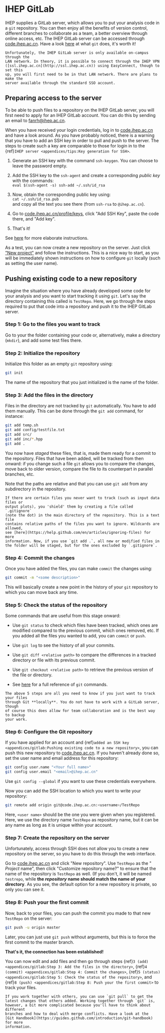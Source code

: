 <!-- cspell:ignore testrepo testfile -->

# IHEP GitLab

IHEP supplies a GitLab server, which allows you to put your analysis code in a `git`
repository. You can then enjoy all the benefits of version control, different branches
to collaborate as a team, a better overview through online access, etc. The IHEP GitLab
server can be accessed through [code.ihep.ac.cn](http://code.ihep.ac.cn). Have a look
[here](https://guides.github.com/introduction/git-handbook) at what `git` does, it's
worth it!

```{note}
Unfortunately, the IHEP GitLab server is only available on-campus through the
LAN network. In theory, it is possible to connect through the IHEP VPN
([ssl.ihep.ac.cn](http://ssl.ihep.ac.cn)) using EasyConnect, though to set this
up, you will first need to be in that LAN network. There are plans to make the
server available through the standard SSO account.
```

## Preparing access to the server

To be able to push files to a repository on the IHEP GitLab server, you will first need
to apply for an IHEP GitLab account. You can do this by sending an email to
[fanrh@ihep.ac.cn](mailto:fanrh@ihep.ac.cn).

When you have received your login credentials, log in to
[code.ihep.ac.cn](http://code.ihep.ac.cn/profile/keys/132) and have a look around. As
you have probably noticed, there is a warning that you have to add an SSH key in order
to pull and push to the server. The steps to create such a key are comparable to those
for login in to the {ref}`IHEP server <appendices/tips:Key generation for SSH>`.

1. Generate an SSH key with the command `ssh-keygen`. You can choose to leave the
   password empty.

2. Add the SSH key to the `ssh-agent` and create a corresponding _public key_ with the
   commands: <br> `eval $(ssh-agent -s) ssh-add ~/.ssh/id_rsa`

3. Now, obtain the corresponding public key using: <br> `cat ~/.ssh/id_rsa.pub` <br> and
   copy all the text you see there (from `ssh-rsa` to `@ihep.ac.cn`).

4. Go to [code.ihep.ac.cn/profile/keys](http://code.ihep.ac.cn/profile/keys), click "Add
   SSH Key", paste the code there, and "Add key".

5. That's it!

See
[here](https://help.github.com/en/articles/generating-a-new-ssh-key-and-adding-it-to-the-ssh-agent)
for more elaborate instructions.

As a test, you can now create a new repository on the server. Just click
["New project"](http://code.ihep.ac.cn/projects/new) and follow the instructions. This
is a nice way to start, as you will be immediately shown instructions on how to
configure `git` locally (such as setting the user name).

## Pushing existing code to a new repository

Imagine the situation where you have already developed some code for your analysis and
you want to start tracking it using `git`. Let's say the directory containing this
called is `TestRepo`. Here, we go through the steps required to put that code into a
repository and push it to the IHEP GitLab server.

### Step 1: Go to the files you want to track

Go to your the folder containing your code or, alternatively, make a directory
(`mkdir`), and add some test files there.

### Step 2: Initialize the repository

Initialize this folder as an empty `git` repository using:

```bash
git init
```

The name of the repository that you just initialized is the name of the folder.

### Step 3: Add the files in the directory

Files in the directory are not tracked by `git` automatically. You have to add them
manually. This can be done through the `git add` command, for instance:

```bash
git add temp.sh
git add config/testfile.txt
git add src/
git add inc/*.hpp
git add .
```

You now have _staged_ these files, that is, made them ready for a commit to the
repository. Files that have been added, will be tracked from then onward: if you change
such a file `git` allows you to compare the changes, move back to older version, compare
the file to its counterpart in parallel branches, etc.

Note that the paths are relative and that you can use `git add` from any subdirectory in
the repository.

```{admonition} .gitignore
If there are certain files you never want to track (such as input data files or
output plots), you 'shield' them by creating a file called `.gitignore`
(note the dot) in the main directory of the repository. This is a text file
contains relative paths of the files you want to ignore. Wildcards are allowed,
see [here](https://help.github.com/en/articles/ignoring-files) for more
information. Now, if you use `git add .`, all new or modified files in
the folder will be staged, but for the ones excluded by `.gitignore`.
```

### Step 4: Commit the changes

Once you have added the files, you can make `commit` the changes using:

```bash
git commit -m "<some description>"
```

This will basically create a new point in the history of your `git` repository to which
you can move back any time.

### Step 5: Check the status of the repository

Some commands that are useful from this stage onward:

- Use `git status` to check which files have been tracked, which ones are modified
  compared to the previous commit, which ones removed, etc. If you added all the files
  you wanted to add, you can `commit` or `push`.

- Use `git log` to see the history of all your commits.

- Use `git diff <relative path>` to compare the differences in a tracked directory or
  file with its previous commit.

- Use `git checkout <relative path>` to retrieve the previous version of the file or
  directory.

- See [here](https://git-scm.com/docs) for a full reference of `git` commands.

```{note}
The above 5 steps are all you need to know if you just want to track your files
through Git **locally**. You do not have to work with a GitLab server, though
of course this does allow for team collaboration and is the best way to backup
your work.
```

### Step 6: Configure the Git repository

If you have applied for an account and
{ref}`added an SSH key <appendices/gitlab:Pushing existing code to a new repository>`,
you can push this new repository to [code.ihep.ac.cn](http://code.ihep.ac.cn). If you
haven't already done so, set the user name and email address for this repository:

```bash
git config user.name "<Your full name>"
git config user.email "<email>@ihep.ac.cn"
```

Use `git config --global` if you want to use these credentials everywhere.

Now you can add the SSH location to which you want to write your repository:

```bash
git remote add origin git@code.ihep.ac.cn:<username>/TestRepo
```

Here, `<user name>` should be the one you were given when you registered. Here, we use
the directory name `TestRepo` as repository name, but it can be any name as long as it
is unique within your account.

### Step 7: Create the repository on the server

Unfortunately, access through SSH does not allow you to create a new repository on the
server, so you have to do this through the web interface.

Go to [code.ihep.ac.cn](http://code.ihep.ac.cn) and click "New repository". Use
`TestRepo` as the " _Project_ name", then click "Customize repository name?" to ensure
that the name of the repository is `TestRepo` as well. (If you don't, it will be named
`testrepo`, while **the _repository_ name should match the name of your directory**. As
you see, the default option for a new repository is private, so only you can see it.

### Step 8: Push your the first commit

Now, back to your files, you can push the commit you made to that new `TestRepo` on the
server:

```bash
git push -u origin master
```

Later, you can just use `git push` without arguments, but this is to force the first
commit to the master branch.

**That's it, the connection has been established!**

You can now edit and add files and then go through steps
{ref}`3 (add) <appendices/gitlab:Step 3: Add the files in the directory>`,
{ref}`4 (commit) <appendices/gitlab:Step 4: Commit the changes>`,
{ref}`5 (status) <appendices/gitlab:Step 5: Check the status of the repository>`, and
{ref}`8 (push) <appendices/gitlab:Step 8: Push your the first commit>` to track your
files.

```{note}
If you work together with others, you can use `git pull` to get the
latest changes that others added. Working together through `git` is,
however, a bit more complicated because you'll have to think about different
branches and how to deal with merge conflicts. Have a look at the
[Git Handbook](https://guides.github.com/introduction/git-handbook) for more
information.
```
